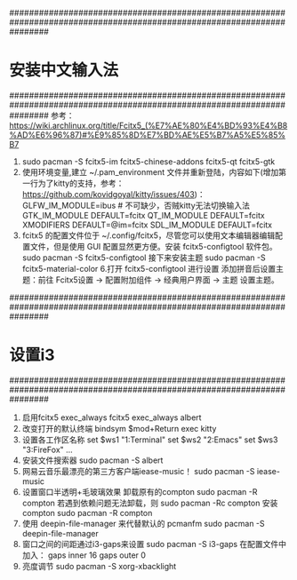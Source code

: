 ########################################################################################################################
# 安装中文输入法
########################################################################################################################
参考：https://wiki.archlinux.org/title/Fcitx5_(%E7%AE%80%E4%BD%93%E4%B8%AD%E6%96%87)#%E9%85%8D%E7%BD%AE%E5%B7%A5%E5%85%B7
1. sudo pacman -S fcitx5-im fcitx5-chinese-addons fcitx5-qt  fcitx5-gtk
2. 使用环境变量,建立 ~/.pam_environment 文件并重新登陆，内容如下(增加第一行为了kitty的支持，参考：https://github.com/kovidgoyal/kitty/issues/403)：
  GLFW_IM_MODULE=ibus   # 不可缺少，否贼kitty无法切换输入法
  GTK_IM_MODULE DEFAULT=fcitx
  QT_IM_MODULE  DEFAULT=fcitx
  XMODIFIERS    DEFAULT=\@im=fcitx
  SDL_IM_MODULE DEFAULT=fcitx
4. fcitx5 的配置文件位于 ~/.config/fcitx5，尽管您可以使用文本编辑器编辑配置文件，但是使用 GUI 配置显然更方便。安装 fcitx5-configtool 软件包。
  sudo pacman -S fcitx5-configtool
  接下来安装主题
  sudo pacman -S fcitx5-material-color
6.打开 fcitx5-configtool 进行设置
  添加拼音后设置主题：前往 Fcitx5设置 -> 配置附加组件 -> 经典用户界面 -> 主题 设置主题。
  
########################################################################################################################
# 设置i3
########################################################################################################################
1. 启用fcitx5
  exec_always fcitx5 
  exec_always albert
2. 改变打开的默认终端
  bindsym $mod+Return exec kitty
3. 设置各工作区名称
  set $ws1 "1:Terminal"
  set $ws2 "2:Emacs"
  set $ws3 "3:FireFox"
  ...
4. 安装文件搜索器
  sudo pacman -S albert
5. 网易云音乐最漂亮的第三方客户端iease-music！
  sudo pacman -S iease-music
6. 设置窗口半透明+毛玻璃效果
  卸载原有的compton sudo pacman -R compton
  若遇到依赖问题无法卸载，则 sudo pacman -Rc compton
  安装compton sudo pacman -R compton
7. 使用 deepin-file-manager 来代替默认的 pcmanfm
  sudo pacman -S deepin-file-manager
9. 窗口之间的间距通过i3-gaps来设置
  sudo pacman -S i3-gaps
  在配置文件中加入：
  gaps inner 16
  gaps outer 0
10. 亮度调节
  sudo pacman -S xorg-xbacklight 


